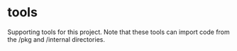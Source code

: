 # tools

Supporting tools for this project. Note that these tools can import code from the /pkg and /internal directories.
